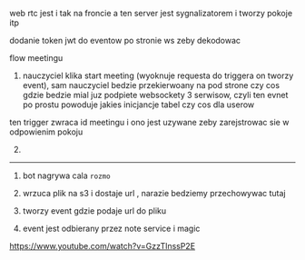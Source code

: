web rtc jest i tak na froncie a ten server jest sygnalizatorem i tworzy pokoje itp

dodanie token jwt do eventow po stronie ws zeby dekodowac

flow meetingu 

1. nauczyciel klika start meeting (wyoknuje requesta do triggera on tworzy event), sam nauczyciel bedzie przekierwoany na pod strone czy cos gdzie bedzie mial juz podpiete websockety 3 serwisow, czyli ten evnet po prostu powoduje jakies inicjancje tabel czy cos dla userow 

ten trigger zwraca id meetingu i ono jest uzywane zeby zarejstrowac sie w odpowienim pokoju 

2. 

---

1. bot nagrywa cala `rozmo`
2. wrzuca plik na s3 i dostaje url , narazie bedziemy przechowywac tutaj 
3. tworzy event gdzie podaje url do pliku 

4. event jest odbierany przez note service i magic



https://www.youtube.com/watch?v=GzzTlnssP2E
